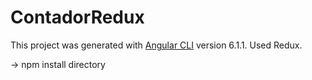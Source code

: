 # ContadorRedux

This project was generated with [Angular CLI](https://github.com/angular/angular-cli) version 6.1.1.
Used Redux.

-> npm install directory
